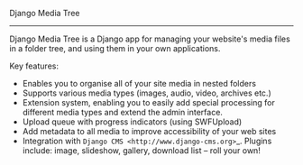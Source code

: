 Django Media Tree
*****************

Django Media Tree is a Django app for managing your website's media files in a folder tree, and using them in your own applications.

Key features:

* Enables you to organise all of your site media in nested folders  
* Supports various media types (images, audio, video, archives etc.) 
* Extension system, enabling you to easily add special processing for different media types and extend the admin interface.  
* Upload queue with progress indicators (using SWFUpload)
* Add metadata to all media to improve accessibility of your web sites 
* Integration with `Django CMS <http://www.django-cms.org>`_. Plugins include: image, slideshow, gallery, download list – roll your own! 
